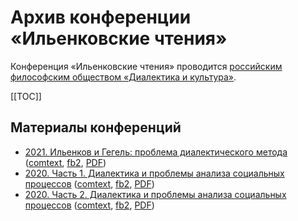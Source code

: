 # Архив конференции «Ильенковские чтения»

Конференция «Ильенковские чтения» проводится [российским философским обществом «Диалектика и культура»](https://dialecticus.ru).

[[TOC]]

## Материалы конференций

* [2021. Ильенков и Гегель: проблема диалектического метода](2021.md) ([comtext](files/2021.ct), [fb2](files/2021.fb2), [PDF](files/2021.pdf))
* [2020. Часть 1. Диалектика и проблемы анализа социальных процессов](2020-1.md) ([comtext](files/2020-1.ct), [fb2](files/2020-1.fb2), [PDF](files/2020-1.pdf))
* [2020. Часть 2. Диалектика и проблемы анализа социальных процессов](2020-2.md) ([comtext](files/2020-2.ct), [fb2](files/2020-2.fb2), [PDF](files/2020-2.pdf))